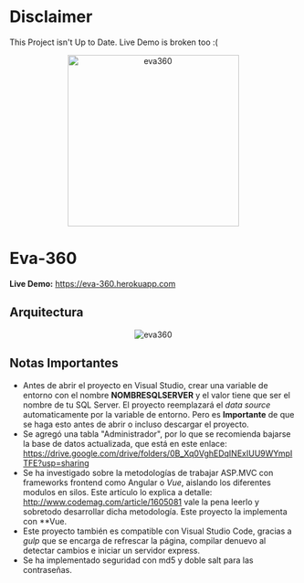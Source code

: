 # Disclaimer #

This Project isn't Up to Date. Live Demo is broken too :(

<div align="center">
 <img src="https://cdn.rawgit.com/saintplay/Eva-360/master/Eva360/Content/logo.svg" alt="eva360" width="300">
</div>

# Eva-360

**Live Demo:** <https://eva-360.herokuapp.com>

## Arquitectura ##

<div align="center">
 <img src="https://user-images.githubusercontent.com/9372893/28237718-d758b9ae-690b-11e7-9649-bb96bd86dfe0.png" alt="eva360">
</div>

## Notas Importantes

- Antes de abrir el proyecto en Visual Studio, crear una variable de entorno con el nombre **NOMBRESQLSERVER** y el valor tiene que ser el nombre de tu SQL Server.
El proyecto reemplazará el *data source* automaticamente por la variable de entorno. Pero es **Importante** de que se haga esto antes de abrir o incluso descargar el proyecto.
- Se agregó una tabla "Administrador", por lo que se recomienda bajarse la base de datos actualizada, que está en este enlace: <https://drive.google.com/drive/folders/0B_Xq0VghEDqINExIUU9WYmpITFE?usp=sharing>
- Se ha investigado sobre la metodologías de trabajar ASP.MVC con frameworks frontend como Angular o *Vue*, aislando los diferentes modulos en silos.
Este artículo lo explica a detalle: <http://www.codemag.com/article/1605081> vale la pena leerlo y sobretodo desarrollar dicha metodología. Este proyecto la implementa con **Vue.
- Este proyecto también es compatible con Visual Studio Code, gracias a *gulp* que se encarga de refrescar la página, compilar denuevo al detectar cambios e iniciar un servidor express.
- Se ha implementado seguridad con md5 y doble salt para las contraseñas.
